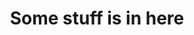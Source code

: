 ---
title: Some stuff is in here
menu: Home
onpage_menu: true

content:
    items: '@self.modular'
    order:
        by: default
        dir: asc
        custom:
            - _intro
            - _about
            - _clever_veloceraptor
            - _pinnochio
---